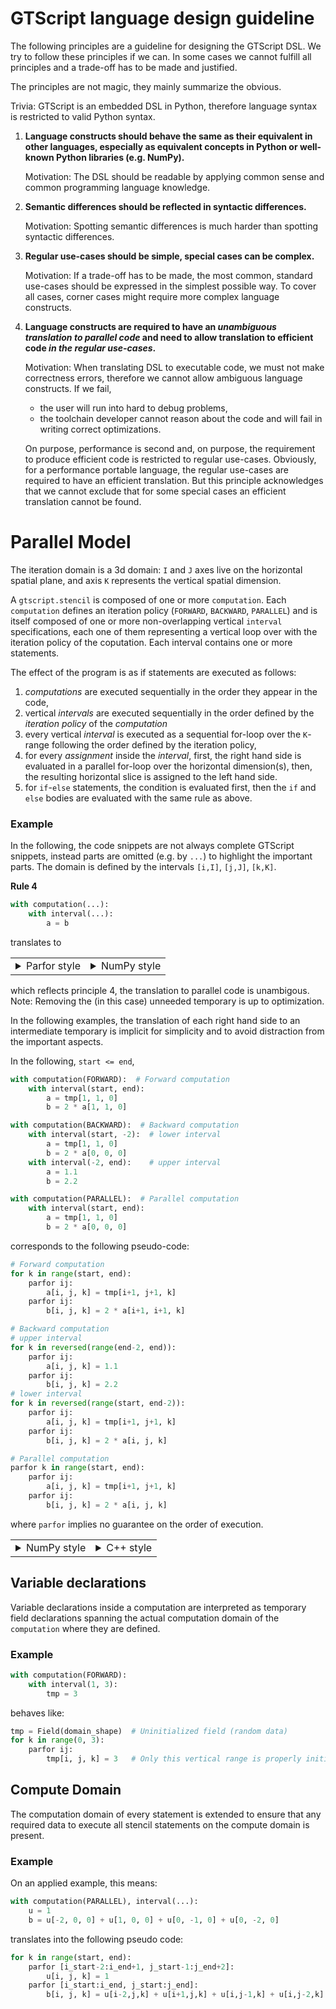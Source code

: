 # GTScript language design guideline

The following principles are a guideline for designing the GTScript DSL. We try to follow these principles if we can.
In some cases we cannot fulfill all principles and a trade-off has to be made and justified.

The principles are not magic, they mainly summarize the obvious.

Trivia: GTScript is an embedded DSL in Python, therefore language syntax is restricted to valid Python syntax.

1. **Language constructs should behave the same as their equivalent in other languages, especially as equivalent concepts
   in Python or well-known Python libraries (e.g. NumPy).**

   Motivation: The DSL should be readable by applying common sense and common programming language knowledge.

2. **Semantic differences should be reflected in syntactic differences.**

   Motivation: Spotting semantic differences is much harder than spotting syntactic differences.

3. **Regular use-cases should be simple, special cases can be complex.**

   Motivation: If a trade-off has to be made, the most common, standard use-cases should be expressed in the simplest
   possible way. To cover all cases, corner cases might require more complex language constructs.

4. **Language constructs are required to have an _unambiguous translation to parallel code_ and need to allow translation
   to efficient code _in the regular use-cases_.**

   Motivation: When translating DSL to executable code, we must not make correctness errors, therefore we cannot allow
   ambiguous language constructs.
   If we fail,

   - the user will run into hard to debug problems,
   - the toolchain developer cannot reason about the code and will fail in writing correct optimizations.

   On purpose, performance is second and, on purpose, the requirement to produce efficient code is restricted to regular use-cases. Obviously, for a performance portable language, the regular use-cases are required to have an
   efficient translation. But this principle acknowledges that we cannot exclude that for some special cases an
   efficient translation cannot be found.

# Parallel Model

The iteration domain is a 3d domain: `I` and `J` axes live on the horizontal spatial plane, and axis `K` represents the vertical spatial dimension.

A `gtscript.stencil` is composed of one or more `computation`. Each `computation` defines an iteration policy (`FORWARD`, `BACKWARD`, `PARALLEL`) and is itself composed of one or more non-overlapping vertical `interval` specifications, each one of them representing a vertical loop over with the iteration policy of the coputation. Each interval contains one or more statements.

The effect of the program is as if statements are executed as follows:

1. _computations_ are executed sequentially in the order they appear in the code,
2. vertical _intervals_ are executed sequentially in the order defined by the _iteration policy_ of the _computation_
3. every vertical _interval_ is executed as a sequential for-loop over the `K`-range following the order defined by the iteration policy,
4. for every _assignment_ inside the _interval_, first, the right hand side is evaluated in a parallel for-loop over the horizontal dimension(s), then, the resulting horizontal slice is assigned to the left hand side.
5. for `if`-`else` statements, the condition is evaluated first, then the `if` and `else` bodies are evaluated with the same rule as above.

### Example

In the following, the code snippets are not always complete GTScript snippets, instead parts are omitted (e.g. by `...`) to highlight
the important parts. The domain is defined by the intervals `[i,I]`, `[j,J]`, `[k,K]`.

**Rule 4**

```python
with computation(...):
    with interval(...):
        a = b
```

translates to

<table><tr>
<td><details><summary>Parfor style</summary>
This illustrates how a low-level implementation would look like.

```python
for k:
    tmp_b: IJField
    parfor ij:
        tmp_b = b
    parfor ij:
        a = tmp_b
```

</td>
<td><details><summary>NumPy style</summary>
NumPy style will be used where the focus of the code snippet is not on the implementation of this rule.
```python
for k in range(k,K):
    a[i:I, j:J, k] = b[i:I, j:J, k]
```

</td>
</tr></table>

which reflects principle 4, the translation to parallel code is unambigous.
Note: Removing the (in this case) unneeded temporary is up to optimization.

In the following examples, the translation of each right hand side to an intermediate temporary is implicit for
simplicity and to avoid distraction from the important aspects.

In the following, `start <= end`,

```python
with computation(FORWARD):  # Forward computation
    with interval(start, end):
        a = tmp[1, 1, 0]
        b = 2 * a[1, 1, 0]

with computation(BACKWARD):  # Backward computation
    with interval(start, -2):  # lower interval
        a = tmp[1, 1, 0]
        b = 2 * a[0, 0, 0]
    with interval(-2, end):    # upper interval
        a = 1.1
        b = 2.2

with computation(PARALLEL):  # Parallel computation
    with interval(start, end):
        a = tmp[1, 1, 0]
        b = 2 * a[0, 0, 0]
```

corresponds to the following pseudo-code:

```python
# Forward computation
for k in range(start, end):
    parfor ij:
        a[i, j, k] = tmp[i+1, j+1, k]
    parfor ij:
        b[i, j, k] = 2 * a[i+1, i+1, k]

# Backward computation
# upper interval
for k in reversed(range(end-2, end)):
    parfor ij:
        a[i, j, k] = 1.1
    parfor ij:
        b[i, j, k] = 2.2
# lower interval
for k in reversed(range(start, end-2)):
    parfor ij:
        a[i, j, k] = tmp[i+1, j+1, k]
    parfor ij:
        b[i, j, k] = 2 * a[i, j, k]

# Parallel computation
parfor k in range(start, end):
    parfor ij:
        a[i, j, k] = tmp[i+1, j+1, k]
    parfor ij:
        b[i, j, k] = 2 * a[i, j, k]
```

where `parfor` implies no guarantee on the order of execution.

<table><tr>
<td><details><summary>NumPy style</summary>

```python
# Domain definition
# i, I = domain_start_i, domain_end_i
# j, J = domain_start_j, domain_end_j

# Forward computation
for k in range(start, end):
    a[i:I, j:J, k] = tmp[i+1:I+1, j:J, k]
    b[i:I, j:J, k] = 2 * a[i+1:I+1, j+1:J+1, k]

# Backward computation
# upper interval
for k in reversed(range(end-2, end)):
    a[i:I, j:J, k] = 1.1
    b[i:I, j:J, k] = 2.2
# lower interval
for k in reversed(range(start, end-2)):
    a[i:I, j:J, k] = tmp[i+1:I+1, j+1:J+1, k]
    b[i:I, j:J, k] = 2 * a[i:I, j:J, k]

# Parallel computation
for k in random.shuffle(range(start, end)):
    a[i:I, j:J, k] = tmp[i+1:I+1, j+1:J+1, k]
    b[i:I, j:J, k] = 2 * a[i:I, j:J, k]
```

</details></td>
<td><details><summary>C++ style</summary>

```cpp
# Forward computation
for (int k=0; k < end; k++) {
    parallel_for (auto& i, j : ij_domain()) {
        a[i, j, k] = tmp[i+1, j+1, k]
    }
    parallel_for (auto& i, j : ij_domain()) {
        b[i, j, k] = 2 * a[i+1, i+1, k]
    }
}

# Backward computation
# upper interval
for (int k=end-1; k >= end-2; k--) {
    parallel_for (auto& i, j : ij_domain()) {
        a[i, j, k] = 1.1
    }
    parallel_for (auto& i, j : ij_domain()) {
        b[i, j, k] = 2.2
    }
# lower interval
for (int k=end-2; k >= 0; k--) {
    parallel_for (auto& i, j : ij_domain()) {
        a[i, j, k] = tmp[i+1, j+1, k]
    }
    parallel_for (auto& i, j : ij_domain()) {
        b[i, j, k] = 2 * a[i, j, k]
    }

# Parallel computation
parallel_for (int k=0; k < end; k++) {
    parallel_for (auto& i, j : ij_domain()) {
        a[i, j, k] = tmp[i+1, j+1, k]
    }
    parallel_for (auto& i, j : ij_domain()) {
        b[i, j, k] = 2 * a[i, j, k]
    }
```

where `parallel_for` implies no guarantee on the order of execution.

</details></td>
</tr></table>

## Variable declarations

Variable declarations inside a computation are interpreted as temporary field declarations spanning the actual computation domain of the `computation` where they are defined.

### Example

```python
with computation(FORWARD):
    with interval(1, 3):
        tmp = 3
```

behaves like:

```python
tmp = Field(domain_shape)  # Uninitialized field (random data)
for k in range(0, 3):
    parfor ij:
        tmp[i, j, k] = 3   # Only this vertical range is properly initialized
```

## Compute Domain

The computation domain of every statement is extended to ensure that any required data to execute all stencil statements on the compute domain is present.

### Example

On an applied example, this means:

```python
with computation(PARALLEL), interval(...):
    u = 1
    b = u[-2, 0, 0] + u[1, 0, 0] + u[0, -1, 0] + u[0, -2, 0]
```

translates into the following pseudo code:

```python
for k in range(start, end):
    parfor [i_start-2:i_end+1, j_start-1:j_end+2]:
        u[i, j, k] = 1
    parfor [i_start:i_end, j_start:j_end]:
        b[i, j, k] = u[i-2,j,k] + u[i+1,j,k] + u[i,j-1,k] + u[i,j-2,k]
```
